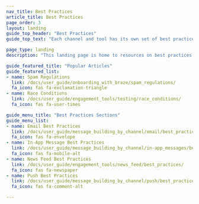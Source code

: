 ```yaml
---
nav_title: Best Practices
article_title: Best Practices
page_order: 3
layout: landing
guide_top_header: "Best Practices"
guide_top_text: "Each channel and tool has its own set of best practices that can help you uplevel your campaign or Canvas. If you have a suggestion for a new best practices article, leave feedback at the bottom of this or any page. Or, you can write an article yourself by going to <a href='https://github.com/Appboy/braze-docs'>our Docs Repo</a>. <br> <br>  Choose from the popular topics below or see other articles listed in the navigation panel to your left."

page_type: landing
description: "This landing page is home to resources on best practices for your marketing communications using Braze."

guide_featured_title: "Popular Articles"
guide_featured_list:
- name: Spam Regulations
  link: /docs/user_guide/onboarding_with_braze/spam_regulations/
  fa_icon: fas fa-exclamation-triangle
- name: Race Conditions
  link: /docs/user_guide/engagement_tools/testing/race_conditions/
  fa_icon: fas fa-user-times

guide_menu_title: "Best Practices Sections"
guide_menu_list:
- name: Email Best Practices
  link: /docs/user_guide/message_building_by_channel/email/best_practices/
  fa_icon: fas fa-envelope
- name: In-App Message Best Practices
  link: /docs/user_guide/message_building_by_channel/in-app_messages/best_practices/
  fa_icon: fas fa-mobile-alt
- name: News Feed Best Practices
  link: /docs/user_guide/engagement_tools/news_feed/best_practices/
  fa_icon: fas fa-newspaper
- name: Push Best Practices
  link: /docs/user_guide/message_building_by_channel/push/best_practices/
  fa_icon: fas fa-comment-alt

---
```

